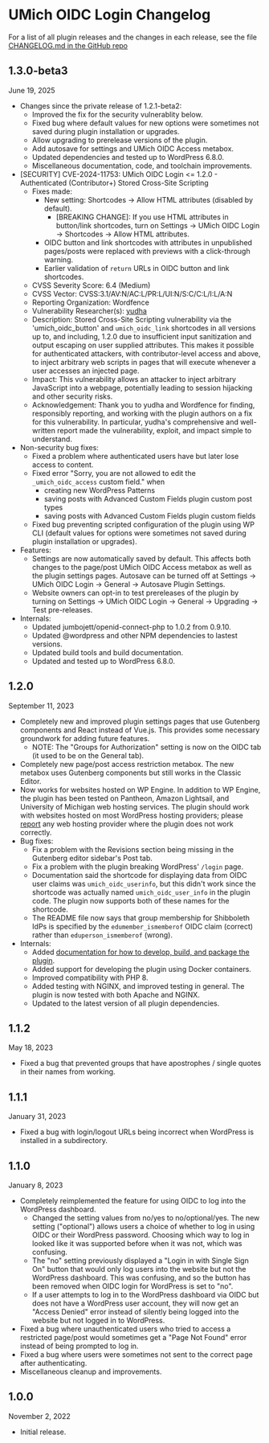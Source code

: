 # UMich OIDC Login Changelog

For a list of all plugin releases and the changes in each release, see the file [CHANGELOG.md in the GitHub repo](https://github.com/its-webhosting/umich-oidc-login/blob/main/CHANGELOG.md)

## 1.3.0-beta3
June 19, 2025
* Changes since the private release of 1.2.1-beta2:
    * Improved the fix for the security vulnerablity below.
    * Fixed bug where default values for new options were sometimes not saved during plugin installation or upgrades.
    * Allow upgrading to prerelease versions of the plugin.
    * Add autosave for settings and UMich OIDC Access metabox.
    * Updated dependencies and tested up to WordPress 6.8.0.
    * Miscellaneous documentation, code, and toolchain improvements.
* [SECURITY] CVE-2024-11753: UMich OIDC Login <= 1.2.0 - Authenticated (Contributor+) Stored Cross-Site Scripting
    * Fixes made:
        * New setting: Shortcodes -> Allow HTML attributes (disabled by default).
            * [BREAKING CHANGE]: If you use HTML attributes in button/link shortcodes, turn on Settings -> UMich OIDC Login -> Shortcodes -> Allow HTML attributes.
        * OIDC button and link shortcodes with attributes in unpublished pages/posts were replaced with previews with a click-through warning.
        * Earlier validation of `return` URLs in OIDC button and link shortcodes.
    * CVSS Severity Score: 6.4 (Medium)
    * CVSS Vector: CVSS:3.1/AV:N/AC:L/PR:L/UI:N/S:C/C:L/I:L/A:N
    * Reporting Organization: Wordfence
    * Vulnerability Researcher(s): [yudha](https://www.wordfence.com/threat-intel/vulnerabilities/researchers/yudha)
    * Description: Stored Cross-Site Scripting vulnerability via the 'umich_oidc_button' and `umich_oidc_link` shortcodes in all versions up to, and including, 1.2.0 due to insufficient input sanitization and output escaping on user supplied attributes. This makes it possible for authenticated attackers, with contributor-level access and above, to inject arbitrary web scripts in pages that will execute whenever a user accesses an injected page.
    * Impact: This vulnerability allows an attacker to inject arbitrary JavaScript into a webpage, potentially leading to session hijacking and other security risks.
    * Acknowledgement: Thank you to yudha and Wordfence for finding, responsibly reporting, and working with the plugin authors on a fix for this vulnerability.  In particular, yudha's comprehensive and well-written report made the vulnerability, exploit, and impact simple to understand.
* Non-security bug fixes:
    * Fixed a problem where authenticated users have but later lose access to content.
    * Fixed error "Sorry, you are not allowed to edit the `_umich_oidc_access` custom field." when
        * creating new WordPress Patterns
        * saving posts with Advanced Custom Fields plugin custom post types
        * saving posts with Advanced Custom Fields plugin custom fields
    * Fixed bug preventing scripted configuration of the plugin using WP CLI (default values for options were sometimes not saved during plugin installation or upgrades).
* Features:
  * Settings are now automatically saved by default. This affects both changes to the page/post UMich OIDC Access metabox as well as the plugin settings pages. Autosave can be turned off at Settings -> UMich OIDC Login -> General -> Autosave Plugin Settings.
  * Website owners can opt-in to test prereleases of the plugin by turning on Settings -> UMich OIDC Login -> General -> Upgrading -> Test pre-releases.
* Internals:
  * Updated jumbojett/openid-connect-php to 1.0.2 from 0.9.10.
  * Updated @wordpress and other NPM dependencies to lastest versions.
  * Updated build tools and build documentation.
  * Updated and tested up to WordPress 6.8.0.


## 1.2.0
September 11, 2023
* Completely new and improved plugin settings pages that use Gutenberg components and React instead of Vue.js.  This provides some necessary groundwork for adding future features.
    * NOTE: The "Groups for Authorization" setting is now on the OIDC tab (it used to be on the General tab).
* Completely new page/post access restriction metabox.  The new metabox uses Gutenberg components but still works in the Classic Editor.
* Now works for websites hosted on WP Engine.  In addition to WP Engine, the plugin has been tested on Pantheon, Amazon Lightsail, and University of Michigan web hosting services.  The plugin should work with websites hosted on most WordPress hosting providers; please [report](https://github.com/its-webhosting/umich-oidc-login/issues) any web hosting provider where the plugin does not work correctly.
* Bug fixes:
    * Fix a problem with the Revisions section being missing in the Gutenberg editor sidebar's Post tab.
    * Fix a problem with the plugin breaking WordPress' `/login` page.
    * Documentation said the shortcode for displaying data from OIDC user claims was `umich_oidc_userinfo`, but this didn't work since the shortcode was actually named `umich_oidc_user_info` in the plugin code.  The plugin now supports both of these names for the shortcode.
    * The README file now says that group membership for Shibboleth IdPs is specified by the `edumember_ismemberof` OIDC claim (correct) rather than `eduperson_ismemberof` (wrong).
* Internals:
    * Added [documentation for how to develop, build, and package the plugin](https://github.com/its-webhosting/umich-oidc-login/).
    * Added support for developing the plugin using Docker containers.
    * Improved compatibility with PHP 8.
    * Added testing with NGINX, and improved testing in general.  The plugin is now tested with both Apache and NGINX.
    * Updated to the latest version of all plugin dependencies.

## 1.1.2
May 18, 2023
* Fixed a bug that prevented groups that have apostrophes / single quotes in their names from working.

## 1.1.1
January 31, 2023
* Fixed a bug with login/logout URLs being incorrect when WordPress is installed in a subdirectory.

## 1.1.0
January 8, 2023
* Completely reimplemented the feature for using OIDC to log into the WordPress dashboard.
    * Changed the setting values from no/yes to no/optional/yes. The new setting ("optional") allows users a choice of whether to log in using OIDC or their WordPress password. Choosing which way to log in looked like it was supported before when it was not, which was confusing.
    * The "no" setting previously displayed a "Login in with Single Sign On" button that would only log users into the website but not the WordPress dashboard.  This was confusing, and so the button has been removed when OIDC login for WordPress is set to "no".
    * If a user attempts to log in to the WordPress dashboard via OIDC but does not have a WordPress user account, they will now get an "Access Denied" error instead of silently being logged into the website but not logged in to WordPress.
* Fixed a bug where unauthenticated users who tried to access a restricted page/post would sometimes get a "Page Not Found" error instead of being prompted to log in.
* Fixed a bug where users were sometimes not sent to the correct page after authenticating.
* Miscellaneous cleanup and improvements.

## 1.0.0
November 2, 2022
* Initial release.

